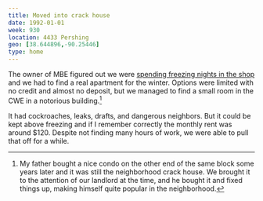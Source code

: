 ```yaml
---
title: Moved into crack house
date: 1992-01-01
week: 930
location: 4433 Pershing
geo: [38.644896,-90.25446]
type: home
---
```


The owner of MBE figured out we were [spending freezing nights in the shop](/history/events/1991-homeless) and we had to find a real apartment for the winter. Options were limited with no credit and almost no deposit, but we managed to find a small room in the CWE in a notorious building.[^crack]

[^crack]: My father bought a nice condo on the other end of the same block some years later and it was still the neighborhood crack house. We brought it to the attention of our landlord at the time, and he bought it and fixed things up, making himself quite popular in the neighborhood.

It had cockroaches, leaks, drafts, and dangerous neighbors. But it could be kept above freezing and if I remember correctly the monthly rent was around $120. Despite not finding many hours of work, we were able to pull that off for a while.
